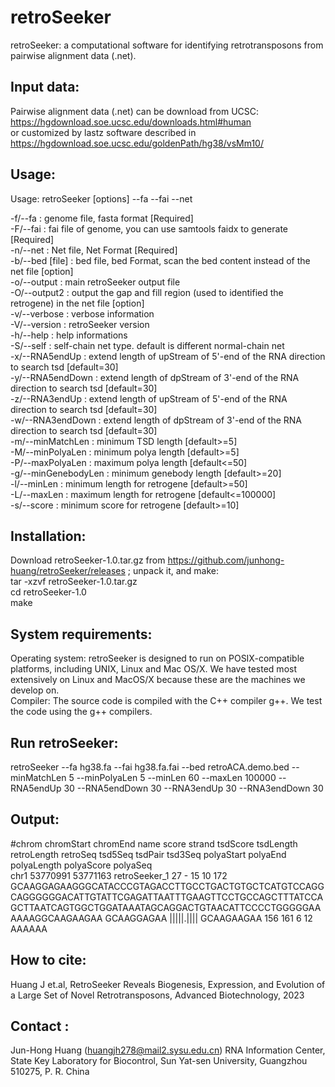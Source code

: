 # retroSeeker

retroSeeker: a computational software for identifying retrotransposons from pairwise alignment data (.net).

## Input data:<BR>

Pairwise alignment data (.net) can be download from UCSC: https://hgdownload.soe.ucsc.edu/downloads.html#human<BR>
or customized by lastz software described in https://hgdownload.soe.ucsc.edu/goldenPath/hg38/vsMm10/

Usage:<BR>
---------

Usage:  retroSeeker [options] --fa <fasta file> --fai <fai file> --net <net file><BR>

-f/--fa <file>      : genome file, fasta format [Required]<BR>
-F/--fai <file>     : fai file of genome, you can use samtools faidx to generate [Required]<BR>
-n/--net <file>     : Net file, Net Format [Required]<BR>
-b/--bed [file]     : bed file, bed Format, scan the bed content instead of the net file [option]<BR>
-o/--output <file>  : main retroSeeker output file<BR>
-O/--output2 <file> : output the gap and fill region (used to identified the retrogene) in the net file [option]<BR>
-v/--verbose        : verbose information<BR>
-V/--version        : retroSeeker version<BR>
-h/--help           : help informations<BR>
-S/--self           : self-chain net type. default is different normal-chain net<BR>
-x/--RNA5endUp      : extend length of upStream of 5'-end of the RNA direction to search tsd [default=30]<BR>
-y/--RNA5endDown    : extend length of dpStream of 3'-end of the RNA direction to search tsd [default=30]<BR>
-z/--RNA3endUp      : extend length of upStream of 5'-end of the RNA direction to search tsd [default=30]<BR>
-w/--RNA3endDown    : extend length of dpStream of 3'-end of the RNA direction to search tsd [default=30]<BR>
-m/--minMatchLen    : minimum TSD length [default>=5]<BR>
-M/--minPolyaLen    : minimum polya length [default>=5]<BR>
-P/--maxPolyaLen    : maximum polya length [default<=50]<BR>
-g/--minGenebodyLen : minimum genebody length [default>=20]<BR>
-l/--minLen         : minimum length for retrogene [default>=50]<BR>
-L/--maxLen         : maximum length for retrogene [default<=100000]<BR>
-s/--score          : minimum score for retrogene [default>=10]<BR>


Installation:<BR>
---------

Download retroSeeker-1.0.tar.gz from https://github.com/junhong-huang/retroSeeker/releases ; unpack it, and make:<BR>
tar -xzvf retroSeeker-1.0.tar.gz<BR>
cd retroSeeker-1.0<BR>
make<BR>

System requirements:<BR>
---------

Operating system: retroSeeker is designed to run on POSIX-compatible platforms, including UNIX, Linux and Mac OS/X. We have tested  most extensively on Linux and MacOS/X because these are the machines we develop on.<BR>
Compiler: The source code is compiled with  the C++ compiler g++. We test the code using the g++ compilers.<BR>


Run retroSeeker:<BR>
---------

retroSeeker --fa hg38.fa --fai hg38.fa.fai --bed retroACA.demo.bed --minMatchLen 5 --minPolyaLen 5 --minLen 60 --maxLen 100000 --RNA5endUp 30 --RNA5endDown 30 --RNA3endUp 30 --RNA3endDown 30<BR>

Output:<BR>
---------

#chrom	chromStart	chromEnd	name	score	strand	tsdScore	tsdLength	retroLength	retroSeq	tsd5Seq	tsdPair	tsd3Seq	polyaStart	polyaEnd	polyaLength	polyaScore	polyaSeq<BR>
chr1	53770991	53771163	retroSeeker_1	27	-	15	10	172	GCAAGGAGAAGGGCATACCCGTAGACCTTGCCTGACTGTGCTCATGTCCAGGCAGGGGGGACATTGTATTCGAGATTAATTTGAAGTTCCTGCCAGCTTTATCCAGCTTAATCAGTGGCTGGATAAATAGCAGGACTGTAACATTCCCCTGGGGGAAAAAAGGCAAGAAGAA	GCAAGGAGAA	|||||.||||	GCAAGAAGAA	156	161	6	12	AAAAAA<BR>

## How to cite:<BR>

Huang J et.al, RetroSeeker Reveals Biogenesis, Expression, and Evolution of a Large Set of Novel Retrotransposons, Advanced Biotechnology, 2023


Contact :<BR>
---------

Jun-Hong Huang (huangjh278@mail2.sysu.edu.cn)
RNA Information Center, State Key Laboratory for Biocontrol, Sun Yat-sen University, Guangzhou 510275, P. R. China

